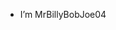 - I’m MrBillyBobJoe04
<!---
MrBillyBobJoe04/MrBillyBobJoe04 is a ✨ special ✨ repository because its `README.md` (this file) appears on your GitHub profile.
You can click the Preview link to take a look at your changes.
--->
